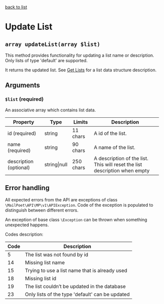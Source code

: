 [back to list](../Readme.md)

# Update List

## `array updateList(array $list)`

This method provides functionality for updating a list name or description. Only lists of type 'default' are supported.

It returns the updated list. See [Get Lists](GetLists.md) for a list data structure description.

## Arguments

### `$list` (required)

An associative array which contains list data.

| Property               | Type         | Limits    | Description                                                                |
| ---------------------- | ------------ | --------- | -------------------------------------------------------------------------- |
| id (required)          | string       | 11 chars  | A id of the list.                                                          |
| name (required)        | string       | 90 chars  | A name of the list.                                                        |
| description (optional) | string\|null | 250 chars | A description of the list. This will reset the list description when empty |

## Error handling

All expected errors from the API are exceptions of class `\MailPoet\API\MP\v1\APIException`.
Code of the exception is populated to distinguish between different errors.

An exception of base class `\Exception` can be thrown when something unexpected happens.

Codes description:

| Code | Description                                     |
| ---- | ----------------------------------------------- |
| 5    | The list was not found by id                    |
| 14   | Missing list name                               |
| 15   | Trying to use a list name that is already used  |
| 18   | Missing list id                                 |
| 19   | The list couldn’t be updated in the database    |
| 23   | Only lists of the type 'default' can be updated |
